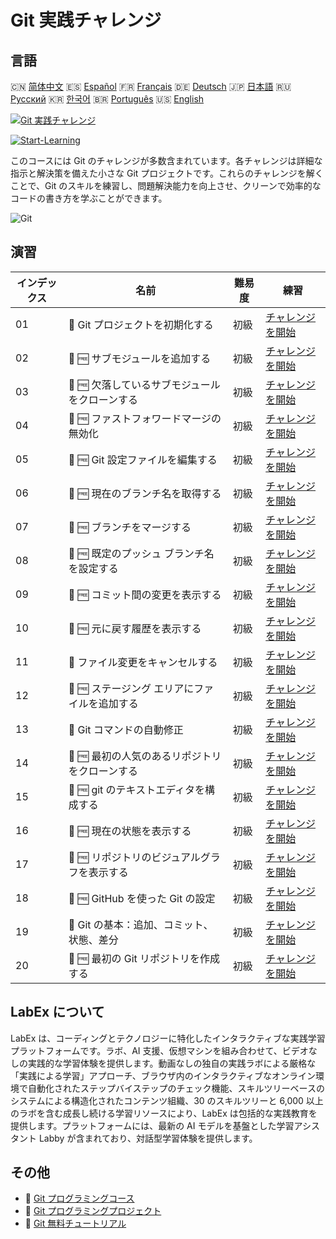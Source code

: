 # Git 実践チャレンジ

## 言語

🇨🇳 [简体中文](README_zh.md) 🇪🇸 [Español](README_es.md) 🇫🇷 [Français](README_fr.md) 🇩🇪 [Deutsch](README_de.md) 🇯🇵 [日本語](README_ja.md) 🇷🇺 [Русский](README_ru.md) 🇰🇷 [한국어](README_ko.md) 🇧🇷 [Português](README_pt.md) 🇺🇸 [English](README.md) 

[![Git 実践チャレンジ](https://cover-creator.labex.io/git-practice-challenges.png?lang=ja)](https://labex.io/ja/courses/git-practice-challenges)

[![Start-Learning](https://img.shields.io/badge/Start-Learning-whitesmoke?style=for-the-badge)](https://labex.io/ja/courses/git-practice-challenges)

このコースには Git のチャレンジが多数含まれています。各チャレンジは詳細な指示と解決策を備えた小さな Git プロジェクトです。これらのチャレンジを解くことで、Git のスキルを練習し、問題解決能力を向上させ、クリーンで効率的なコードの書き方を学ぶことができます。

![Git](https://img.shields.io/badge/Git-whitesmoke?style=for-the-badge&logo=git)


## 演習

|   インデックス | 名前                                           | 難易度   | 練習                                                                                                                         |
|----------------|------------------------------------------------|----------|------------------------------------------------------------------------------------------------------------------------------|
|             01 | 🎯  Git プロジェクトを初期化する               | 初級     | <a target='_blank' href='https://labex.io/ja/tutorials/git-initialize-git-project-385166'>チャレンジを開始</a>               |
|             02 | 🎯 🆓 サブモジュールを追加する                 | 初級     | <a target='_blank' href='https://labex.io/ja/labs/add-a-submodule-12611'>チャレンジを開始</a>                                |
|             03 | 🎯 🆓 欠落しているサブモジュールをクローンする | 初級     | <a target='_blank' href='https://labex.io/ja/labs/clone-missing-submodules-12620'>チャレンジを開始</a>                       |
|             04 | 🎯 🆓 ファストフォワードマージの無効化         | 初級     | <a target='_blank' href='https://labex.io/ja/labs/disable-fast-forward-merging-12642'>チャレンジを開始</a>                   |
|             05 | 🎯 🆓 Git 設定ファイルを編集する               | 初級     | <a target='_blank' href='https://labex.io/ja/labs/edit-git-configuration-file-12645'>チャレンジを開始</a>                    |
|             06 | 🎯 🆓 現在のブランチ名を取得する               | 初級     | <a target='_blank' href='https://labex.io/ja/labs/get-the-current-branch-name-12633'>チャレンジを開始</a>                    |
|             07 | 🎯 🆓 ブランチをマージする                     | 初級     | <a target='_blank' href='https://labex.io/ja/labs/merge-a-branch-12655'>チャレンジを開始</a>                                 |
|             08 | 🎯 🆓 既定のプッシュ ブランチ名を設定する      | 初級     | <a target='_blank' href='https://labex.io/ja/labs/set-default-push-branch-name-12672'>チャレンジを開始</a>                   |
|             09 | 🎯 🆓 コミット間の変更を表示する               | 初級     | <a target='_blank' href='https://labex.io/ja/labs/view-changes-between-commits-12684'>チャレンジを開始</a>                   |
|             10 | 🎯 🆓 元に戻す履歴を表示する                   | 初級     | <a target='_blank' href='https://labex.io/ja/labs/view-undo-history-12696'>チャレンジを開始</a>                              |
|             11 | 🎯  ファイル変更をキャンセルする               | 初級     | <a target='_blank' href='https://labex.io/ja/labs/git-cancel-file-change-387714'>チャレンジを開始</a>                        |
|             12 | 🎯 🆓 ステージング エリアにファイルを追加する  | 初級     | <a target='_blank' href='https://labex.io/ja/labs/add-files-to-the-staging-area-12675'>チャレンジを開始</a>                  |
|             13 | 🎯  Git コマンドの自動修正                     | 初級     | <a target='_blank' href='https://labex.io/ja/labs/autocorrect-git-commands-12614'>チャレンジを開始</a>                       |
|             14 | 🎯 🆓 最初の人気のあるリポジトリをクローンする | 初級     | <a target='_blank' href='https://labex.io/ja/labs/clone-the-first-trending-repository-12621'>チャレンジを開始</a>            |
|             15 | 🎯 🆓 git のテキストエディタを構成する         | 初級     | <a target='_blank' href='https://labex.io/ja/labs/configure-the-git-text-editor-12673'>チャレンジを開始</a>                  |
|             16 | 🎯 🆓 現在の状態を表示する                     | 初級     | <a target='_blank' href='https://labex.io/ja/labs/view-current-status-12695'>チャレンジを開始</a>                            |
|             17 | 🎯 🆓 リポジトリのビジュアルグラフを表示する   | 初級     | <a target='_blank' href='https://labex.io/ja/labs/view-a-visual-graph-of-the-repository-12685'>チャレンジを開始</a>          |
|             18 | 🎯 🆓 GitHub を使った Git の設定               | 初級     | <a target='_blank' href='https://labex.io/ja/labs/git-git-configuration-with-github-23'>チャレンジを開始</a>                 |
|             19 | 🎯  Git の基本：追加、コミット、状態、差分     | 初級     | <a target='_blank' href='https://labex.io/ja/labs/shell-git-fundamentals-add-commit-status-diff-387715'>チャレンジを開始</a> |
|             20 | 🎯 🆓 最初の Git リポジトリを作成する          | 初級     | <a target='_blank' href='https://labex.io/ja/labs/create-your-first-git-repository-12632'>チャレンジを開始</a>               |

## LabEx について

LabEx は、コーディングとテクノロジーに特化したインタラクティブな実践学習プラットフォームです。ラボ、AI 支援、仮想マシンを組み合わせて、ビデオなしの実践的な学習体験を提供します。動画なしの独自の実践ラボによる厳格な「実践による学習」アプローチ、ブラウザ内のインタラクティブなオンライン環境で自動化されたステップバイステップのチェック機能、スキルツリーベースのシステムによる構造化されたコンテンツ組織、30 のスキルツリーと 6,000 以上のラボを含む成長し続ける学習リソースにより、LabEx は包括的な実践教育を提供します。プラットフォームには、最新の AI モデルを基盤とした学習アシスタント Labby が含まれており、対話型学習体験を提供します。

## その他

- 🔗 [Git プログラミングコース](https://github.com/labex-labs/awesome-programming-courses)
- 🔗 [Git プログラミングプロジェクト](https://github.com/labex-labs/awesome-programming-projects)
- 🔗 [Git 無料チュートリアル](https://github.com/labex-labs/git-free-tutorials)

